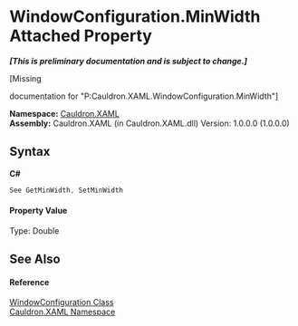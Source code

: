 # WindowConfiguration.MinWidth Attached Property
 _**\[This is preliminary documentation and is subject to change.\]**_

\[Missing <summary> documentation for "P:Cauldron.XAML.WindowConfiguration.MinWidth"\]

**Namespace:**&nbsp;<a href="N_Cauldron_XAML">Cauldron.XAML</a><br />**Assembly:**&nbsp;Cauldron.XAML (in Cauldron.XAML.dll) Version: 1.0.0.0 (1.0.0.0)

## Syntax

**C#**<br />
``` C#
See GetMinWidth, SetMinWidth
```


#### Property Value
Type: Double

## See Also


#### Reference
<a href="T_Cauldron_XAML_WindowConfiguration">WindowConfiguration Class</a><br /><a href="N_Cauldron_XAML">Cauldron.XAML Namespace</a><br />